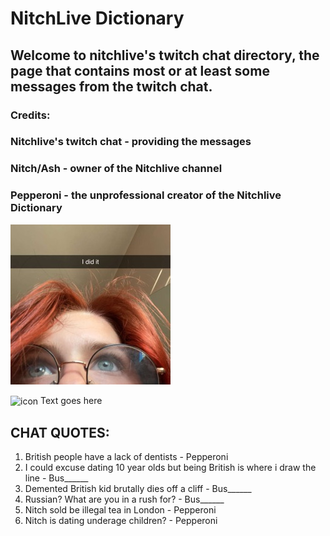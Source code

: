 # NitchLive Dictionary
## Welcome to nitchlive's twitch chat directory, the page that contains most or at least some messages from the twitch chat.

### Credits:
### Nitchlive's twitch chat - providing the messages
### Nitch/Ash - owner of the Nitchlive channel
### Pepperoni - the unprofessional creator of the Nitchlive Dictionary

![Nitch](nitch.png)

<img src="nitche.png" alt="icon" width="20" height="20" style="vertical-align: middle;"> Text goes here

## CHAT QUOTES:
1. British people have a lack of dentists - Pepperoni
3. I could excuse dating 10 year olds but being British is where i draw the line - Bus______
4. Demented British kid brutally dies off a cliff - Bus______
5. Russian? What are you in a rush for? - Bus______
6. Nitch sold be illegal tea in London - Pepperoni
7. Nitch is dating underage children? - Pepperoni
